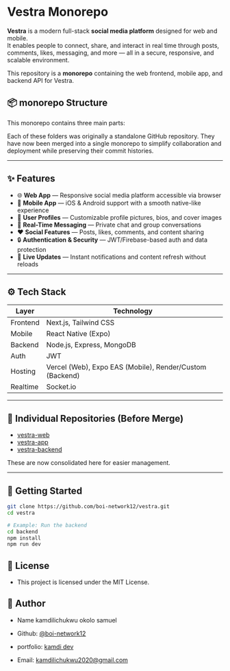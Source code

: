 # Vestra Monorepo

**Vestra** is a modern full-stack **social media platform** designed for web and mobile.  
It enables people to connect, share, and interact in real time through posts, comments, likes, messaging, and more — all in a secure, responsive, and scalable environment.

This repository is a **monorepo** containing the web frontend, mobile app, and backend API for Vestra.


## 📦 monorepo Structure

This monorepo contains three main parts:


Each of these folders was originally a standalone GitHub repository. They have now been merged into a single monorepo to simplify collaboration and deployment while preserving their commit histories.

---

## ✨ Features


- 🌐 **Web App** — Responsive social media platform accessible via browser  
- 📱 **Mobile App** — iOS & Android support with a smooth native-like experience  
- 📝 **User Profiles** — Customizable profile pictures, bios, and cover images  
- 💬 **Real-Time Messaging** — Private chat and group conversations  
- ❤️ **Social Features** — Posts, likes, comments, and content sharing  
- 🔒 **Authentication & Security** — JWT/Firebase-based auth and data protection  
- 📡 **Live Updates** — Instant notifications and content refresh without reloads   

---

## ⚙️ Tech Stack

| Layer      | Technology |
|------------|------------|
| Frontend   | Next.js, Tailwind CSS |
| Mobile     | React Native (Expo) |
| Backend    | Node.js, Express, MongoDB |
| Auth       | JWT |
| Hosting    | Vercel (Web), Expo EAS (Mobile), Render/Custom (Backend) |
| Realtime   | Socket.io |

---

## 📁 Individual Repositories (Before Merge)

- [vestra-web](https://github.com/boi-network12/vestra-web)
- [vestra-app](https://github.com/boi-network12/vestra-app)
- [vestra-backend](https://github.com/boi-network12/vestra-backend)

These are now consolidated here for easier management.

---

## 🚀 Getting Started

```bash
git clone https://github.com/boi-network12/vestra.git
cd vestra

# Example: Run the backend
cd backend
npm install
npm run dev

```

## 📜 License 

- This project is licensed under the MIT License.


## 👤 Author
 
- Name kamdilichukwu okolo samuel

-  Github: [@boi-network12](https://github.com/boi-network12)

-  portfolio: [kamdi dev](https://kamdidev.vercel.app)

-  Email: kamdilichukwu2020@gmail.com

